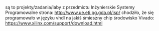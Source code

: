 są to projekty/zadania/laby
z przedmiotu Inżynierskie Systemy Programowalne
strona: http://www.ue.eti.pg.gda.pl/isp/
chodziło, że się programowało w języku vhdl na jakiś śmieszny chip
środowisko Vivado: https://www.xilinx.com/support/download.html